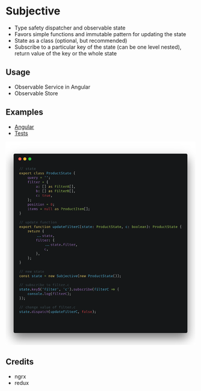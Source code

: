 # Subjective

* Type safety dispatcher and observable state
* Favors simple functions and immutable pattern for updating the state
* State as a class (optional, but recommended)
* Subscribe to a particular key of the state (can be one level nested), return value of the key or the whole state

## Usage

* Observable Service in Angular
* Observable Store

## Examples

* [Angular](https://stackblitz.com/edit/subjective?file=app%2Fcore%2Fstores%2Fproduct%2Fproduct.state.ts)
* [Tests](test/subjective.test.ts)

![](./assets/example.png)

## Credits

* ngrx
* redux
